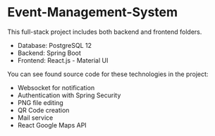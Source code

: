 # Event-Management-System

This full-stack project includes both backend and frontend folders.

- Database: PostgreSQL 12
- Backend: Spring Boot
- Frontend: React.js - Material UI

You can see found source code for these technologies in the project:
- Websocket for notification
- Authentication with Spring Security
- PNG file editing 
- QR Code creation
- Mail service
- React Google Maps API


 

